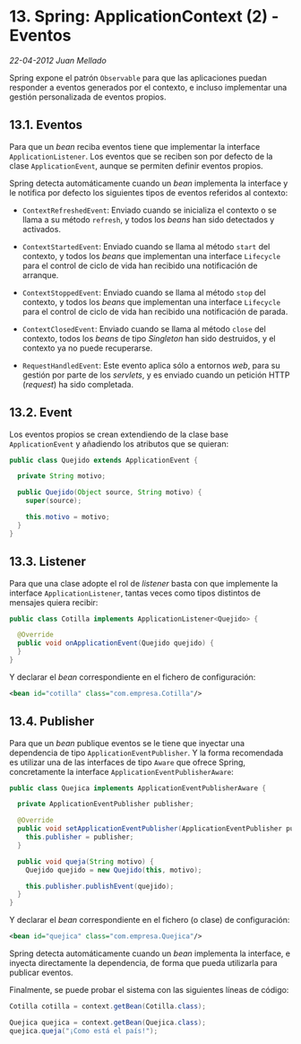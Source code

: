 # 13. Spring: ApplicationContext (2) - Eventos

_22-04-2012_ _Juan Mellado_

Spring expone el patrón ```Observable``` para que las aplicaciones puedan responder a eventos generados por el contexto, e incluso implementar una gestión personalizada de eventos propios.

## 13.1. Eventos

Para que un _bean_ reciba eventos tiene que implementar la interface ```ApplicationListener```. Los eventos que se reciben son por defecto de la clase ```ApplicationEvent```, aunque se permiten definir eventos propios.

Spring detecta automáticamente cuando un _bean_ implementa la interface y le notifica por defecto los siguientes tipos de eventos referidos al contexto:

- ```ContextRefreshedEvent```: Enviado cuando se inicializa el contexto o se llama a su método ```refresh```, y todos los _beans_ han sido detectados y activados.

- ```ContextStartedEvent```: Enviado cuando se llama al método ```start``` del contexto, y todos los _beans_ que implementan una interface ```Lifecycle``` para el control de ciclo de vida han recibido una notificación de arranque.

- ```ContextStoppedEvent```: Enviado cuando se llama al método ```stop``` del contexto, y todos los _beans_ que implementan una interface ```Lifecycle``` para el control de ciclo de vida han recibido una notificación de parada.

- ```ContextClosedEvent```: Enviado cuando se llama al método ```close``` del contexto, todos los _beans_ de tipo _Singleton_ han sido destruidos, y el contexto ya no puede recuperarse.

- ```RequestHandledEvent```: Este evento aplica sólo a entornos _web_, para su gestión por parte de los _servlets_, y es enviado cuando un petición HTTP (_request_) ha sido completada.

## 13.2. Event

Los eventos propios se crean extendiendo de la clase base ```ApplicationEvent``` y añadiendo los atributos que se quieran:

```java
public class Quejido extends ApplicationEvent {

  private String motivo;

  public Quejido(Object source, String motivo) {
    super(source);

    this.motivo = motivo;
  }
}
```

## 13.3. Listener

Para que una clase adopte el rol de _listener_ basta con que implemente la interface ```ApplicationListener```, tantas veces como tipos distintos de mensajes quiera recibir:

```java
public class Cotilla implements ApplicationListener<Quejido> {

  @Override
  public void onApplicationEvent(Quejido quejido) {
  }
}
```

Y declarar el _bean_ correspondiente en el fichero de configuración:

```xml
<bean id="cotilla" class="com.empresa.Cotilla"/>
```

## 13.4. Publisher

Para que un _bean_ publique eventos se le tiene que inyectar una dependencia de tipo ```ApplicationEventPublisher```. Y la forma recomendada es utilizar una de las interfaces de tipo ```Aware``` que ofrece Spring, concretamente la interface ```ApplicationEventPublisherAware```:

```java
public class Quejica implements ApplicationEventPublisherAware {

  private ApplicationEventPublisher publisher;

  @Override
  public void setApplicationEventPublisher(ApplicationEventPublisher publisher) {
    this.publisher = publisher;
  }

  public void queja(String motivo) {
    Quejido quejido = new Quejido(this, motivo);

    this.publisher.publishEvent(quejido);
  }
}
```

Y declarar el _bean_ correspondiente en el fichero (o clase) de configuración:

```xml
<bean id="quejica" class="com.empresa.Quejica"/>
```

Spring detecta automáticamente cuando un _bean_ implementa la interface, e inyecta directamente la dependencia, de forma que pueda utilizarla para publicar eventos.

Finalmente, se puede probar el sistema con las siguientes líneas de código:

```java
Cotilla cotilla = context.getBean(Cotilla.class);

Quejica quejica = context.getBean(Quejica.class);
quejica.queja("¡Como está el país!");
```

